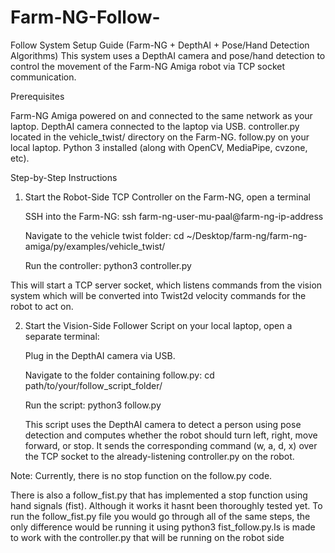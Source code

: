 # Farm-NG-Follow-


Follow System Setup Guide (Farm-NG + DepthAI + Pose/Hand Detection Algorithms)
This system uses a DepthAI camera and pose/hand detection to control the movement of the Farm-NG Amiga robot via TCP socket communication.

Prerequisites

Farm-NG Amiga powered on and connected to the same network as your laptop.
DepthAI camera connected to the laptop via USB.
controller.py located in the vehicle_twist/ directory on the Farm-NG.
follow.py on your local laptop.
Python 3 installed (along with OpenCV, MediaPipe, cvzone, etc).


Step-by-Step Instructions

1. Start the Robot-Side TCP Controller on the Farm-NG, open a terminal

   SSH into the Farm-NG:
   ssh farm-ng-user-mu-paal@farm-ng-ip-address

   Navigate to the vehicle twist folder:
   cd ~/Desktop/farm-ng/farm-ng-amiga/py/examples/vehicle_twist/

   Run the controller:
   python3 controller.py

This will start a TCP server socket, which listens commands from the vision system which will be converted into Twist2d velocity commands for the robot to act on.

2. Start the Vision-Side Follower Script
   on your local laptop, open a separate terminal:

   Plug in the DepthAI camera via USB.

   Navigate to the folder containing follow.py:
   cd path/to/your/follow_script_folder/

   Run the script:
   python3 follow.py

   This script uses the DepthAI camera to detect a person using pose detection and computes whether the robot should turn left, right, move forward, or stop. It sends the         corresponding command (w, a, d, x) over the TCP socket to the already-listening controller.py on the robot.

Note: Currently, there is no stop function on the follow.py code.


There is also a follow_fist.py that has implemented a stop function using hand signals (fist). Although it works it hasnt been thoroughly tested yet. To run the follow_fist.py file you would go through all of the same steps, the only difference would be running it using python3 fist_follow.py.Is is made to work with the controller.py that will be running on the robot side 






